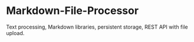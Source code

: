 # Markdown-File-Processor
Text processing, Markdown libraries, persistent storage, REST API with file upload.
